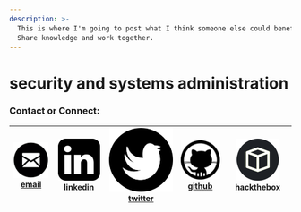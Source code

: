 ```yaml
---
description: >-
  This is where I'm going to post what I think someone else could benefit from. 
  Share knowledge and work together.
---
```


# security and systems administration

### Contact or Connect:

| <img src=".gitbook/assets/email_icon.png" alt="" data-size="line"> [email](mailto:nathan@burmat.co) | <img src=".gitbook/assets/linkedin.png" alt="" data-size="line"> [linkedin](https://www.linkedin.com/in/nathanburchfield) | <img src=".gitbook/assets/twitter.png" alt="" data-size="line"> [~~twitter~~](https://twitter.com/@burmat_) | <img src=".gitbook/assets/github.png" alt="" data-size="line"> [github](https://github.com/burmat) | <img src=".gitbook/assets/hackthebox.png" alt="" data-size="line"> [hackthebox](https://www.hackthebox.eu/profile/1453) |
| :-------------------------------------------------------------------------------------------------: | :-----------------------------------------------------------------------------------------------------------------------: | :---------------------------------------------------------------------------------------------------------: | :------------------------------------------------------------------------------------------------: | :---------------------------------------------------------------------------------------------------------------------: |

